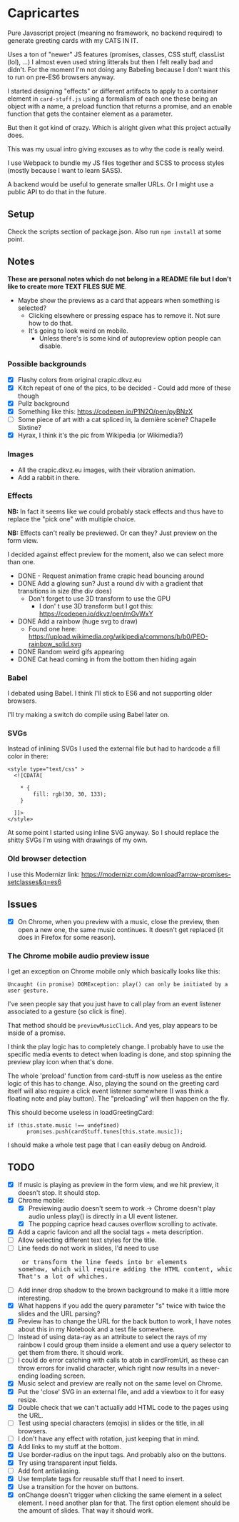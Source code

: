 # Capricartes
Pure Javascript project (meaning no framework, no backend required) to generate greeting cards with my CATS IN IT.

Uses a ton of "newer" JS features (promises, classes, CSS stuff, classList (lol), ...) I almost even used string litterals but then I felt really bad and didn't. For the moment I'm not doing any Babeling because I don't want this to run on pre-ES6 browsers anyway.

I started designing "effects" or different artifacts to apply to a container element in `card-stuff.js` using a formalism of each one these being an object with a name, a preload function that returns a promise, and an enable function that gets the container element as a parameter.

But then it got kind of crazy. Which is alright given what this project actually does.

This was my usual intro giving excuses as to why the code is really weird.

I use Webpack to bundle my JS files together and SCSS to process styles (mostly because I want to learn SASS).

A backend would be useful to generate smaller URLs. Or I might use a public API to do that in the future.

## Setup
Check the scripts section of package.json. Also run `npm install` at some point.

## Notes
**These are personal notes which do not belong in a README file but I don't like to create more TEXT FILES SUE ME**.

* Maybe show the previews as a card that appears when something is selected?
  * Clicking elsewhere or pressing espace has to remove it. Not sure how to do that.
  * It's going to look weird on mobile.
    * Unless there's is some kind of autopreview option people can disable.

### Possible backgrounds
- [x] Flashy colors from original crapic.dkvz.eu
- [x] Kitch repeat of one of the pics, to be decided - Could add more of these though
- [x] Pullz background
- [x] Something like this: https://codepen.io/P1N2O/pen/pyBNzX
- [ ] Some piece of art with a cat spliced in, la dernière scène? Chapelle Sixtine?
- [x] Hyrax, I think it's the pic from Wikipedia (or Wikimedia?)

### Images
* All the crapic.dkvz.eu images, with their vibration animation.
* Add a rabbit in there.

### Effects
**NB:** In fact it seems like we could probably stack effects and thus have to replace the "pick one" with multiple choice.

**NB:** Effects can't really be previewed. Or can they? Just preview on the form view.

I decided against effect preview for the moment, also we can select more than one.

* DONE - Request animation frame crapic head bouncing around
* DONE Add a glowing sun? Just a round div with a gradient that transitions in size (the div does)
  * Don't forget to use 3D transform to use the GPU
    * I don' t use 3D transform but I got this: https://codepen.io/dkvz/pen/mGvWxY
* DONE Add a rainbow (huge svg to draw)
  * Found one here: https://upload.wikimedia.org/wikipedia/commons/b/b0/PEO-rainbow_solid.svg
* DONE Random weird gifs appearing
* DONE Cat head coming in from the bottom then hiding again

### Babel
I debated using Babel. I think I'll stick to ES6 and not supporting older browsers.

I'll try making a switch do compile using Babel later on.

### SVGs
Instead of inlining SVGs I used the external file but had to hardcode a fill color in there:
```
<style type="text/css" >
  <![CDATA[

    * {
        fill: rgb(30, 30, 133);
    }

  ]]>
</style>
```
At some point I started using inline SVG anyway. So I should replace the shitty SVGs I'm using with drawings of my own.

### Old browser detection
I use this Modernizr link: https://modernizr.com/download?arrow-promises-setclasses&q=es6

## Issues
- [x] On Chrome, when you preview with a music, close the preview, then open a new one, the same music continues. It doesn't get replaced (it does in Firefox for some reason).

### The Chrome mobile audio preview issue
I get an exception on Chrome mobile only which basically looks like this:
```
Uncaught (in promise) DOMException: play() can only be initiated by a user gesture.
```

I've seen people say that you just have to call play from an event listener associated to a gesture (so click is fine).

That method should be `previewMusicClick`. And yes, play appears to be inside of a promise.

I think the play logic has to completely change. I probably have to use the specific media events to detect when loading is done, and stop spinning the preview play icon when that's done.

The whole 'preload' function from card-stuff is now useless as the entire logic of this has to change. Also, playing the sound on the greeting card itself will also require a click event listener somewhere (I was think a floating note and play button).
The "preloading" will then happen on the fly.

This should become useless in loadGreetingCard:
```
if (this.state.music !== undefined) 
      promises.push(cardStuff.tunes[this.state.music]);
```

I should make a whole test page that I can easily debug on Android.

## TODO
- [x] If music is playing as preview in the form view, and we hit preview, it doesn't stop. It should stop.
- [x] Chrome mobile:
  - [x] Previewing audio doesn't seem to work -> Chrome doesn't play audio unless play() is directly in a UI event listener.
  - [x] The popping caprice head causes overflow scrolling to activate.
- [x] Add a capric favicon and all the social tags + meta description.
- [ ] Allow selecting different text styles for the title.
- [ ] Line feeds do not work in slides, I'd need to use <pre> or transform the line feeds into br elements somehow, which will require adding the HTML content, which is dangerous. That's a lot of whiches.
- [ ] Add inner drop shadow to the brown background to make it a little more interesting.
- [x] What happens if you add the query parameter "s" twice with twice the slides and the URL parsing?
- [x] Preview has to change the URL for the back button to work, I have notes about this in my Notebook and a test file somewhere.
- [ ] Instead of using data-ray as an attribute to select the rays of my rainbow I could group them inside a <g> element and use a query selector to get them from there. It should work.
- [ ] I could do error catching with calls to atob in cardFromUrl, as these can throw errors for invalid character, which right now results in a never-ending loading screen.
- [x] Music select and preview are really not on the same level on Chrome.
- [x] Put the 'close' SVG in an external file, and add a viewbox to it for easy resize.
- [x] Double check that we can't actually add HTML code to the pages using the URL.
- [ ] Test using special characters (emojis) in slides or the title, in all browsers.
- [ ] I don't have any effect with rotation, just keeping that in mind.
- [x] Add links to my stuff at the bottom.
- [x] Use border-radius on the input tags. And probably also on the buttons.
- [x] Try using transparent input fields.
- [ ] Add font antialiasing.
- [x] Use template tags for reusable stuff that I need to insert.
- [x] Use a transition for the hover on buttons.
- [x] onChange doesn't trigger when clicking the same element in a select element. I need another plan for that. The first option element should be the amount of slides. That way it should work.